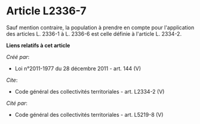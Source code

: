 # Article L2336-7

Sauf mention contraire, la population à prendre en compte pour l'application des articles L. 2336-1 à L. 2336-6 est celle
définie à l'article L. 2334-2.

**Liens relatifs à cet article**

_Créé par_:

  - Loi n°2011-1977 du 28 décembre 2011 - art. 144 (V)

_Cite_:

  - Code général des collectivités territoriales - art. L2334-2 (V)

_Cité par_:

  - Code général des collectivités territoriales - art. L5219-8 (V)
